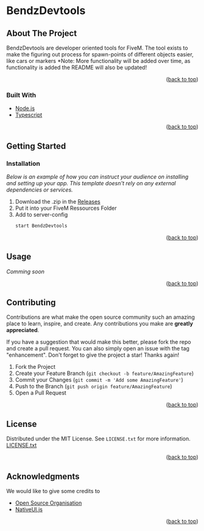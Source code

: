 <div id="top"></div>

# BendzDevtools

## About The Project

BendzDevtools are developer oriented tools for FiveM.
The tool exists to make the figuring out process for spawn-points of different objects easier,
like cars or markers
*Note: More functionality will be added over time, as functionality is added the README will also be updated!

<p align="right">(<a href="#top">back to top</a>)</p>

### Built With

* [Node.js](https://nodejs.org/en/)
* [Typescript](https://www.typescriptlang.org/)

<p align="right">(<a href="#top">back to top</a>)</p>

## Getting Started
### Installation

_Below is an example of how you can instruct your audience on installing and setting up your app. This template doesn't rely on any external dependencies or services._

1. Download the .zip in the [Releases](https://github.com/Bendz2012/BendzDevtools/releases/tag/latest)
2. Put it into your FiveM Ressources Folder
3. Add to server-config
	```sh
	start BendzDevtools
	```

<p align="right">(<a href="#top">back to top</a>)</p>


## Usage

_Comming soon_
<!-- I will add screenshots of the menu etc. here as an example of usage -->

<p align="right">(<a href="#top">back to top</a>)</p>

<!-- CONTRIBUTING -->
## Contributing

Contributions are what make the open source community such an amazing place to learn, inspire, and create. Any contributions you make are **greatly appreciated**.

If you have a suggestion that would make this better, please fork the repo and create a pull request. You can also simply open an issue with the tag "enhancement".
Don't forget to give the project a star! Thanks again!

1. Fork the Project
2. Create your Feature Branch (`git checkout -b feature/AmazingFeature`)
3. Commit your Changes (`git commit -m 'Add some AmazingFeature'`)
4. Push to the Branch (`git push origin feature/AmazingFeature`)
5. Open a Pull Request

<p align="right">(<a href="#top">back to top</a>)</p>



<!-- LICENSE -->
## License

Distributed under the MIT License. See `LICENSE.txt` for more information.
[LICENSE.txt](https://github.com/Bendz2012/BendzDevtools/blob/readMe/LICENSE.txt)


<p align="right">(<a href="#top">back to top</a>)</p>

<!-- ACKNOWLEDGMENTS -->
## Acknowledgments

We would like to give some credits to

* [Open Source Organisation](https://opensource.org/licenses/MIT)
* [NativeUI.js](https://github.com/PichotM/FiveM-NativeUI)

<p align="right">(<a href="#top">back to top</a>)</p>
